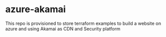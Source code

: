 # azure-akamai
 This repo is provisioned to store terraform examples to build a website on azure and using Akamai as CDN and Security platform
